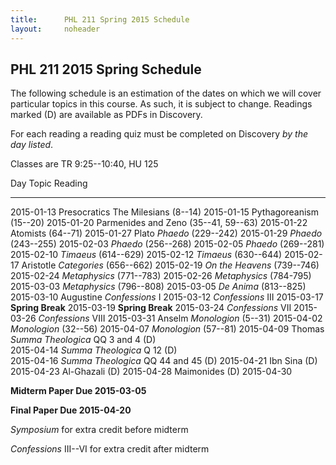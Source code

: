 ```yaml
---
title:      PHL 211 Spring 2015 Schedule
layout:     noheader
---
```


## PHL 211 2015 Spring Schedule ##

The following schedule is an estimation of the dates on which we will
cover particular topics in this course. As such, it is subject to
change. Readings marked (D) are available as PDFs in Discovery.

For each reading a reading quiz must be completed on
Discovery *by the day listed*.

Classes are TR 9:25--10:40, HU 125


Day           Topic         Reading
------------- ------------- -------------------------------------
2015-01-13    Presocratics  The Milesians (8--14)
2015-01-15                  Pythagoreanism (15--20)
2015-01-20                  Parmenides and Zeno (35--41, 59--63)
2015-01-22                  Atomists (64--71)
2015-01-27    Plato         *Phaedo* (229--242)
2015-01-29                  *Phaedo* (243--255)
2015-02-03                  *Phaedo* (256--268)
2015-02-05                  *Phaedo* (269--281)
2015-02-10                  *Timaeus* (614--629)
2015-02-12                  *Timaeus* (630--644)
2015-02-17    Aristotle     *Categories* (656--662)
2015-02-19                  *On the Heavens* (739--746)
2015-02-24                  *Metaphysics* (771--783)
2015-02-26                  *Metaphysics* (784-795)
2015-03-03                  *Metaphysics* (796--808)
2015-03-05                  *De Anima* (813--825)
2015-03-10    Augustine     *Confessions* I 
2015-03-12                  *Confessions* III
2015-03-17                  **Spring Break**
2015-03-19                  **Spring Break**
2015-03-24                  *Confessions* VII
2015-03-26                  *Confessions* VIII
2015-03-31    Anselm        *Monologion* (5--31)
2015-04-02                  *Monologion* (32--56)
2015-04-07                  *Monologion* (57--81)
2015-04-09    Thomas        *Summa Theologica* QQ 3 and 4 (D)       
2015-04-14                  *Summa Theologica* Q 12 (D)      
2015-04-16                  *Summa Theologica* QQ 44 and 45 (D) 
2015-04-21    Ibn Sina      (D)
2015-04-23    Al-Ghazali    (D)
2015-04-28    Maimonides    (D)
2015-04-30

**Midterm Paper Due 2015-03-05**

**Final Paper Due 2015-04-20**

*Symposium* for extra credit before midterm

*Confessions* III--VI for extra credit after midterm